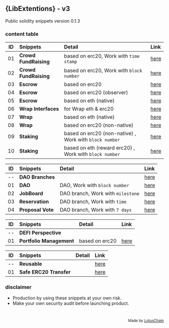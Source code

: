## {LibExtentions} - v3
Public solidity snippets version 0.1.3

### content table
| ID | Snippets | Detail | Link |
|----|:---|:---|:---|
| 01 | **Crowd FundRaising** | based on erc20, Work with `time stamp` | [here](./CrowdFund/CrowdFundBasedTime.sol) |
| 02 | **Crowd FundRaising** | based on erc20, Work with `block number` | [here](./CrowdFund/CrowdFundBasedBlock.sol) |
| 03 | **Escrow** | based on erc20 | [here](./Escrow/Escrow.sol) |
| 04 | **Escrow** | based on erc20 (observer) | [here](./Escrow/EscrowObserver.sol) |
| 05 | **Escrow** | based on eth (native) | [here](./Escrow/EscrowObserverEth.sol) |
| 06 | **Wrap Interfaces** | for Wrap eth & erc20 | [here](./Wrap/WrapInterfaces.sol) |
| 07 | **Wrap** | based on eth (native) | [here](./Wrap/WrapETH.sol) |
| 08 | **Wrap** | based on erc20 (non-native) | [here](./Wrap/WrapErc20.sol) |
| 09 | **Staking** | based on erc20 (non-native) , Work with `block number` | [here](./Staking/StakingERC20.sol) |
| 10 | **Staking** | based on eth (reward erc20) , Work with `block number` | [here](./Staking/StakingETH.sol) |

| ID | Snippets | Detail | Link |
|----|:---|:---|:---|
| -- | **DAO Branches** |  | [here](./DAO) |
| 01 | **DAO** | DAO, Work with `block number` | [here](./DAO/DAO.sol) |
| 02 | **JobBoard** | DAO branch, Work with `milestone` | [here](./DAO/FreelancePlatform.sol) |
| 03 | **Reservation** | DAO branch, Work with `time` | [here](./DAO/INNKeeper.sol) |
| 04 | **Proposal Vote** | DAO branch, Work with `7 days` | [here](./DAO/VoteProposal.sol) |

| ID | Snippets | Detail | Link |
|----|:---|:---|:---|
| -- | **DEFI Perspective** |  |  |
| 01 | **Portfolio Management** | based on erc20 | [here](./Portfolio/PortfolioManagement.sol) |


| ID | Snippets | Detail | Link |
|----|:---|:---|:---|
| -- | **Reusable** |  | [here](./ERC20) |
| 01 | **Safe ERC20 Transfer** |  | [here](./ERC20/SafeTransfer.sol) |

### disclaimer
- Production by using these snippets at your own risk.
- Make your own security audit before launching product.

# 

<div align="right">
<sub>Made by <a href="https://lotuschain.org">LotusChain</a></sub>
</div>
